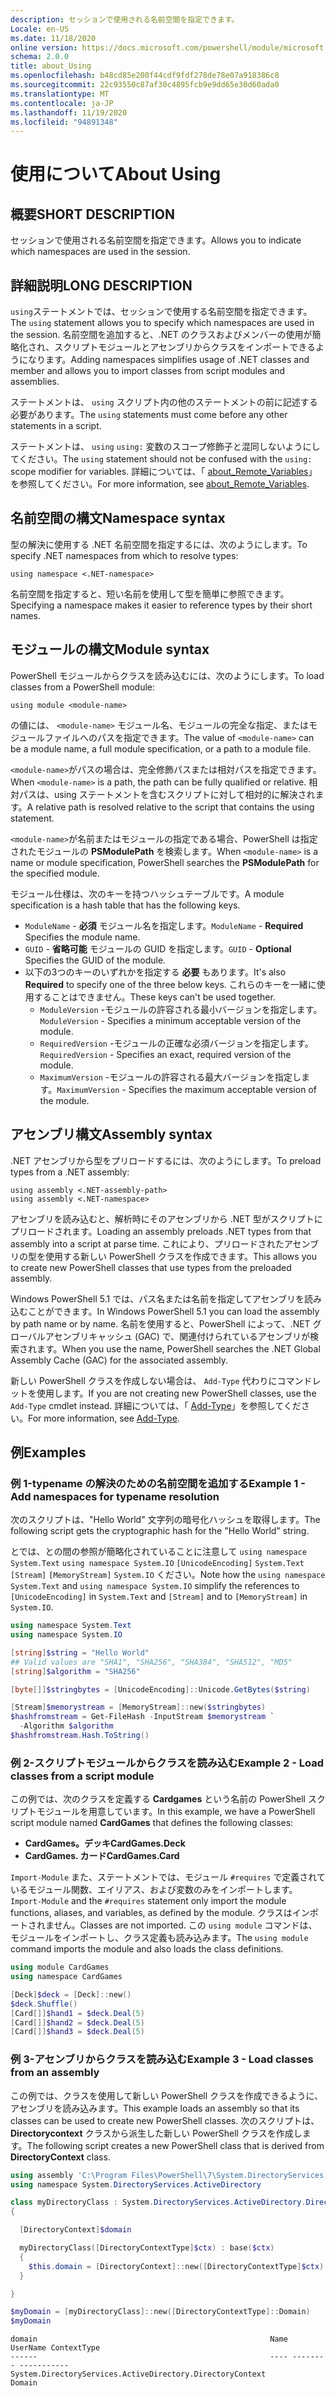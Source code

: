 ```yaml
---
description: セッションで使用される名前空間を指定できます。
Locale: en-US
ms.date: 11/18/2020
online version: https://docs.microsoft.com/powershell/module/microsoft.powershell.core/about/about_using?view=powershell-5.1&WT.mc_id=ps-gethelp
schema: 2.0.0
title: about_Using
ms.openlocfilehash: b48cd85e200f44cdf9fdf278de78e07a918386c8
ms.sourcegitcommit: 22c93550c87af30c4895fcb9e9dd65e30d60ada0
ms.translationtype: MT
ms.contentlocale: ja-JP
ms.lasthandoff: 11/19/2020
ms.locfileid: "94891348"
---
```

# <a name="about-using"></a><span data-ttu-id="05f26-103">使用について</span><span class="sxs-lookup"><span data-stu-id="05f26-103">About Using</span></span>

## <a name="short-description"></a><span data-ttu-id="05f26-104">概要</span><span class="sxs-lookup"><span data-stu-id="05f26-104">SHORT DESCRIPTION</span></span>
<span data-ttu-id="05f26-105">セッションで使用される名前空間を指定できます。</span><span class="sxs-lookup"><span data-stu-id="05f26-105">Allows you to indicate which namespaces are used in the session.</span></span>

## <a name="long-description"></a><span data-ttu-id="05f26-106">詳細説明</span><span class="sxs-lookup"><span data-stu-id="05f26-106">LONG DESCRIPTION</span></span>

<span data-ttu-id="05f26-107">`using`ステートメントでは、セッションで使用する名前空間を指定できます。</span><span class="sxs-lookup"><span data-stu-id="05f26-107">The `using` statement allows you to specify which namespaces are used in the session.</span></span> <span data-ttu-id="05f26-108">名前空間を追加すると、.NET のクラスおよびメンバーの使用が簡略化され、スクリプトモジュールとアセンブリからクラスをインポートできるようになります。</span><span class="sxs-lookup"><span data-stu-id="05f26-108">Adding namespaces simplifies usage of .NET classes and member and allows you to import classes from script modules and assemblies.</span></span>

<span data-ttu-id="05f26-109">ステートメントは、 `using` スクリプト内の他のステートメントの前に記述する必要があります。</span><span class="sxs-lookup"><span data-stu-id="05f26-109">The `using` statements must come before any other statements in a script.</span></span>

<span data-ttu-id="05f26-110">ステートメントは、 `using` `using:` 変数のスコープ修飾子と混同しないようにしてください。</span><span class="sxs-lookup"><span data-stu-id="05f26-110">The `using` statement should not be confused with the `using:` scope modifier for variables.</span></span> <span data-ttu-id="05f26-111">詳細については、「 [about_Remote_Variables](about_Remote_Variables.md)」を参照してください。</span><span class="sxs-lookup"><span data-stu-id="05f26-111">For more information, see [about_Remote_Variables](about_Remote_Variables.md).</span></span>

## <a name="namespace-syntax"></a><span data-ttu-id="05f26-112">名前空間の構文</span><span class="sxs-lookup"><span data-stu-id="05f26-112">Namespace syntax</span></span>

<span data-ttu-id="05f26-113">型の解決に使用する .NET 名前空間を指定するには、次のようにします。</span><span class="sxs-lookup"><span data-stu-id="05f26-113">To specify .NET namespaces from which to resolve types:</span></span>

```
using namespace <.NET-namespace>
```

<span data-ttu-id="05f26-114">名前空間を指定すると、短い名前を使用して型を簡単に参照できます。</span><span class="sxs-lookup"><span data-stu-id="05f26-114">Specifying a namespace makes it easier to reference types by their short names.</span></span>

## <a name="module-syntax"></a><span data-ttu-id="05f26-115">モジュールの構文</span><span class="sxs-lookup"><span data-stu-id="05f26-115">Module syntax</span></span>

<span data-ttu-id="05f26-116">PowerShell モジュールからクラスを読み込むには、次のようにします。</span><span class="sxs-lookup"><span data-stu-id="05f26-116">To load classes from a PowerShell module:</span></span>

```
using module <module-name>
```

<span data-ttu-id="05f26-117">の値には、 `<module-name>` モジュール名、モジュールの完全な指定、またはモジュールファイルへのパスを指定できます。</span><span class="sxs-lookup"><span data-stu-id="05f26-117">The value of `<module-name>` can be a module name, a full module specification, or a path to a module file.</span></span>

<span data-ttu-id="05f26-118">`<module-name>`がパスの場合は、完全修飾パスまたは相対パスを指定できます。</span><span class="sxs-lookup"><span data-stu-id="05f26-118">When `<module-name>` is a path, the path can be fully qualified or relative.</span></span> <span data-ttu-id="05f26-119">相対パスは、using ステートメントを含むスクリプトに対して相対的に解決されます。</span><span class="sxs-lookup"><span data-stu-id="05f26-119">A relative path is resolved relative to the script that contains the using statement.</span></span>

<span data-ttu-id="05f26-120">`<module-name>`が名前またはモジュールの指定である場合、PowerShell は指定されたモジュールの **PSModulePath** を検索します。</span><span class="sxs-lookup"><span data-stu-id="05f26-120">When `<module-name>` is a name or module specification, PowerShell searches the **PSModulePath** for the specified module.</span></span>

<span data-ttu-id="05f26-121">モジュール仕様は、次のキーを持つハッシュテーブルです。</span><span class="sxs-lookup"><span data-stu-id="05f26-121">A module specification is a hash table that has the following keys.</span></span>

- <span data-ttu-id="05f26-122">`ModuleName` - **必須** モジュール名を指定します。</span><span class="sxs-lookup"><span data-stu-id="05f26-122">`ModuleName` - **Required** Specifies the module name.</span></span>
- <span data-ttu-id="05f26-123">`GUID` - **省略可能** モジュールの GUID を指定します。</span><span class="sxs-lookup"><span data-stu-id="05f26-123">`GUID` - **Optional** Specifies the GUID of the module.</span></span>
- <span data-ttu-id="05f26-124">以下の3つのキーのいずれかを指定する **必要** もあります。</span><span class="sxs-lookup"><span data-stu-id="05f26-124">It's also **Required** to specify one of the three below keys.</span></span> <span data-ttu-id="05f26-125">これらのキーを一緒に使用することはできません。</span><span class="sxs-lookup"><span data-stu-id="05f26-125">These keys can't be used together.</span></span>
  - <span data-ttu-id="05f26-126">`ModuleVersion` -モジュールの許容される最小バージョンを指定します。</span><span class="sxs-lookup"><span data-stu-id="05f26-126">`ModuleVersion` - Specifies a minimum acceptable version of the module.</span></span>
  - <span data-ttu-id="05f26-127">`RequiredVersion` -モジュールの正確な必須バージョンを指定します。</span><span class="sxs-lookup"><span data-stu-id="05f26-127">`RequiredVersion` - Specifies an exact, required version of the module.</span></span>
  - <span data-ttu-id="05f26-128">`MaximumVersion` -モジュールの許容される最大バージョンを指定します。</span><span class="sxs-lookup"><span data-stu-id="05f26-128">`MaximumVersion` - Specifies the maximum acceptable version of the module.</span></span>

## <a name="assembly-syntax"></a><span data-ttu-id="05f26-129">アセンブリ構文</span><span class="sxs-lookup"><span data-stu-id="05f26-129">Assembly syntax</span></span>

<span data-ttu-id="05f26-130">.NET アセンブリから型をプリロードするには、次のようにします。</span><span class="sxs-lookup"><span data-stu-id="05f26-130">To preload types from a .NET assembly:</span></span>

```
using assembly <.NET-assembly-path>
using assembly <.NET-namespace>
```

<span data-ttu-id="05f26-131">アセンブリを読み込むと、解析時にそのアセンブリから .NET 型がスクリプトにプリロードされます。</span><span class="sxs-lookup"><span data-stu-id="05f26-131">Loading an assembly preloads .NET types from that assembly into a script at parse time.</span></span> <span data-ttu-id="05f26-132">これにより、プリロードされたアセンブリの型を使用する新しい PowerShell クラスを作成できます。</span><span class="sxs-lookup"><span data-stu-id="05f26-132">This allows you to create new PowerShell classes that use types from the preloaded assembly.</span></span>

<span data-ttu-id="05f26-133">Windows PowerShell 5.1 では、パス名または名前を指定してアセンブリを読み込むことができます。</span><span class="sxs-lookup"><span data-stu-id="05f26-133">In Windows PowerShell 5.1 you can load the assembly by path name or by name.</span></span> <span data-ttu-id="05f26-134">名前を使用すると、PowerShell によって、.NET グローバルアセンブリキャッシュ (GAC) で、関連付けられているアセンブリが検索されます。</span><span class="sxs-lookup"><span data-stu-id="05f26-134">When you use the name, PowerShell searches the .NET Global Assembly Cache (GAC) for the associated assembly.</span></span>

<span data-ttu-id="05f26-135">新しい PowerShell クラスを作成しない場合は、 `Add-Type` 代わりにコマンドレットを使用します。</span><span class="sxs-lookup"><span data-stu-id="05f26-135">If you are not creating new PowerShell classes, use the `Add-Type` cmdlet instead.</span></span> <span data-ttu-id="05f26-136">詳細については、「 [Add-Type](xref:Microsoft.PowerShell.Utility.Add-Type)」を参照してください。</span><span class="sxs-lookup"><span data-stu-id="05f26-136">For more information, see [Add-Type](xref:Microsoft.PowerShell.Utility.Add-Type).</span></span>

## <a name="examples"></a><span data-ttu-id="05f26-137">例</span><span class="sxs-lookup"><span data-stu-id="05f26-137">Examples</span></span>

### <a name="example-1---add-namespaces-for-typename-resolution"></a><span data-ttu-id="05f26-138">例 1-typename の解決のための名前空間を追加する</span><span class="sxs-lookup"><span data-stu-id="05f26-138">Example 1 - Add namespaces for typename resolution</span></span>

<span data-ttu-id="05f26-139">次のスクリプトは、"Hello World" 文字列の暗号化ハッシュを取得します。</span><span class="sxs-lookup"><span data-stu-id="05f26-139">The following script gets the cryptographic hash for the "Hello World" string.</span></span>

<span data-ttu-id="05f26-140">とでは、との間の参照が簡略化されていることに注意して `using namespace System.Text` `using namespace System.IO` `[UnicodeEncoding]` `System.Text` `[Stream]` `[MemoryStream]` `System.IO` ください。</span><span class="sxs-lookup"><span data-stu-id="05f26-140">Note how the `using namespace System.Text` and `using namespace System.IO` simplify the references to `[UnicodeEncoding]` in `System.Text` and `[Stream]` and to `[MemoryStream]` in `System.IO`.</span></span>

```powershell
using namespace System.Text
using namespace System.IO

[string]$string = "Hello World"
## Valid values are "SHA1", "SHA256", "SHA384", "SHA512", "MD5"
[string]$algorithm = "SHA256"

[byte[]]$stringbytes = [UnicodeEncoding]::Unicode.GetBytes($string)

[Stream]$memorystream = [MemoryStream]::new($stringbytes)
$hashfromstream = Get-FileHash -InputStream $memorystream `
  -Algorithm $algorithm
$hashfromstream.Hash.ToString()
```

### <a name="example-2---load-classes-from-a-script-module"></a><span data-ttu-id="05f26-141">例 2-スクリプトモジュールからクラスを読み込む</span><span class="sxs-lookup"><span data-stu-id="05f26-141">Example 2 - Load classes from a script module</span></span>

<span data-ttu-id="05f26-142">この例では、次のクラスを定義する **Cardgames** という名前の PowerShell スクリプトモジュールを用意しています。</span><span class="sxs-lookup"><span data-stu-id="05f26-142">In this example, we have a PowerShell script module named **CardGames** that defines the following classes:</span></span>

- <span data-ttu-id="05f26-143">**CardGames。デッキ**</span><span class="sxs-lookup"><span data-stu-id="05f26-143">**CardGames.Deck**</span></span>
- <span data-ttu-id="05f26-144">**CardGames. カード**</span><span class="sxs-lookup"><span data-stu-id="05f26-144">**CardGames.Card**</span></span>

<span data-ttu-id="05f26-145">`Import-Module` また、ステートメントでは、モジュール `#requires` で定義されているモジュール関数、エイリアス、および変数のみをインポートします。</span><span class="sxs-lookup"><span data-stu-id="05f26-145">`Import-Module` and the `#requires` statement only import the module functions, aliases, and variables, as defined by the module.</span></span> <span data-ttu-id="05f26-146">クラスはインポートされません。</span><span class="sxs-lookup"><span data-stu-id="05f26-146">Classes are not imported.</span></span> <span data-ttu-id="05f26-147">この `using module` コマンドは、モジュールをインポートし、クラス定義も読み込みます。</span><span class="sxs-lookup"><span data-stu-id="05f26-147">The `using module` command imports the module and also loads the class definitions.</span></span>

```powershell
using module CardGames
using namespace CardGames

[Deck]$deck = [Deck]::new()
$deck.Shuffle()
[Card[]]$hand1 = $deck.Deal(5)
[Card[]]$hand2 = $deck.Deal(5)
[Card[]]$hand3 = $deck.Deal(5)
```

### <a name="example-3---load-classes-from-an-assembly"></a><span data-ttu-id="05f26-148">例 3-アセンブリからクラスを読み込む</span><span class="sxs-lookup"><span data-stu-id="05f26-148">Example 3 - Load classes from an assembly</span></span>

<span data-ttu-id="05f26-149">この例では、クラスを使用して新しい PowerShell クラスを作成できるように、アセンブリを読み込みます。</span><span class="sxs-lookup"><span data-stu-id="05f26-149">This example loads an assembly so that its classes can be used to create new PowerShell classes.</span></span> <span data-ttu-id="05f26-150">次のスクリプトは、 **Directorycontext** クラスから派生した新しい PowerShell クラスを作成します。</span><span class="sxs-lookup"><span data-stu-id="05f26-150">The following script creates a new PowerShell class that is derived from **DirectoryContext** class.</span></span>

```powershell
using assembly 'C:\Program Files\PowerShell\7\System.DirectoryServices.dll'
using namespace System.DirectoryServices.ActiveDirectory

class myDirectoryClass : System.DirectoryServices.ActiveDirectory.DirectoryContext
{

  [DirectoryContext]$domain

  myDirectoryClass([DirectoryContextType]$ctx) : base($ctx)
  {
    $this.domain = [DirectoryContext]::new([DirectoryContextType]$ctx)
  }

}

$myDomain = [myDirectoryClass]::new([DirectoryContextType]::Domain)
$myDomain
```

```Output
domain                                                    Name UserName ContextType
------                                                    ---- -------- -----------
System.DirectoryServices.ActiveDirectory.DirectoryContext                    Domain
```
